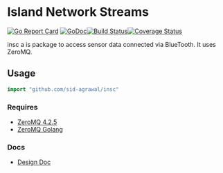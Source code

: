 
# Island Network Streams


[![Go Report Card](https://goreportcard.com/badge/github.com/sid-agrawal/insc)](https://goreportcard.com/report/github.com/sid-agrawal/insc)
[![GoDoc](https://godoc.org/github.com/sid-agrawal/insc?status.svg)](https://godoc.org/github.com/sid-agrawal/insc)[![Build Status](https://travis-ci.com/sid-agrawal/insc.svg?branch=master)](https://travis-ci.com/sid-agrawal/insc)[![Coverage Status](https://coveralls.io/repos/github/sid-agrawal/insc/badge.svg?branch=master)](https://coveralls.io/github/sid-agrawal/insc?branch=master)

insc a is package to access sensor data connected via BlueTooth. It uses ZeroMQ.

## Usage ##

```go
import "github.com/sid-agrawal/insc"
```

### Requires
* [ZeroMQ 4.2.5](https://github.com/zeromq/libzmq/releases/tag/v4.2.5)
* [ZeroMQ Golang](https://github.com/pebbe/zmq4)

### Docs
* [Design Doc](https://docs.google.com/document/d/1zS_c4aynUnLNraeB8ns5zutwvZLugoeMKOTrWGF5q20/edit?usp=sharing)

